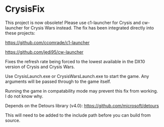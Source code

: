 # CrysisFix

This project is now obsolete! Please use c1-launcher for Crysis and cw-launcher for Crysis Wars instead. The fix has been integrated directly into these projects:

https://github.com/ccomrade/c1-launcher

https://github.com/jedi95/cw-launcher

Fixes the refresh rate being forced to the lowest available in the DX10 version of Crysis and Crysis Wars.

Use CrysisLaunch.exe or CrysisWarsLaunch.exe to start the game. Any arguments will be passed through to the game itself.

Running the game in compatability mode may prevent this fix from working. I do not know why.

Depends on the Detours library (v4.0):
https://github.com/microsoft/detours

This will need to be added to the include path before you can build from source.
